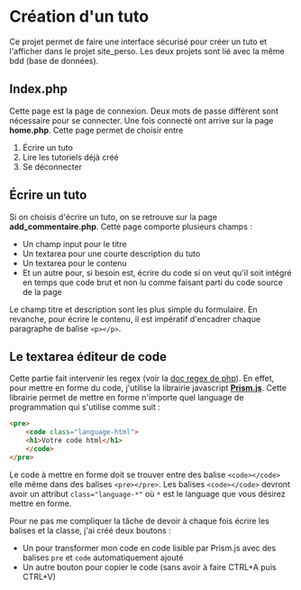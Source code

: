 # Création d'un tuto

Ce projet permet de faire une interface sécurisé pour créer un tuto et l'afficher dans le projet site_perso. Les deux projets sont lié avec la même bdd (base de données).

## Index.php

Cette page est la page de connexion. Deux mots de passe différent sont nécessaire pour se connecter. Une fois connecté ont arrive sur la page **home.php**. Cette page permet de choisir entre

1. Écrire un tuto
2. Lire les tutoriels déjà créé
3. Se déconnecter

## Écrire un tuto

Si on choisis d'écrire un tuto, on se retrouve sur la page **add_commentaire.php**. Cette page comporte plusieurs champs :

-   Un champ input pour le titre
-   Un textarea pour une courte description du tuto
-   Un textarea pour le contenu
-   Et un autre pour, si besoin est, écrire du code si on veut qu'il soit intégré en temps que code brut et non lu comme faisant parti du code source de la page

Le champ titre et description sont les plus simple du formulaire.
En revanche, pour écrire le contenu, il est impératif d'encadrer chaque paragraphe de balise `<p></p>`.

## Le textarea éditeur de code

Cette partie fait intervenir les regex (voir la [doc regex de php](https://www.php.net/manual/fr/function.preg-match.php)). En effet, pour mettre en forme du code, j'utilise la librairie javascript [**Prism.js**](https://prismjs.com/index.html). Cette librairie permet de mettre en forme n'importe quel language de programmation qui s'utilise comme suit :

```html
<pre>
    <code class="language-html">
    <h1>Votre code html</h1>
    </code>
</pre>
```

Le code à mettre en forme doit se trouver entre des balise `<code></code>` elle même dans des balises `<pre></pre>`. Les balises `<code></code>` devront avoir un attribut `class="language-*"` où `*` est le language que vous désirez mettre en forme.

Pour ne pas me compliquer la tâche de devoir à chaque fois écrire les balises et la classe, j'ai créé deux boutons :

-   Un pour transformer mon code en code lisible par Prism.js avec des balises `pre` et `code` automatiquement ajouté
-   Un autre bouton pour copier le code (sans avoir à faire CTRL+A puis CTRL+V)
